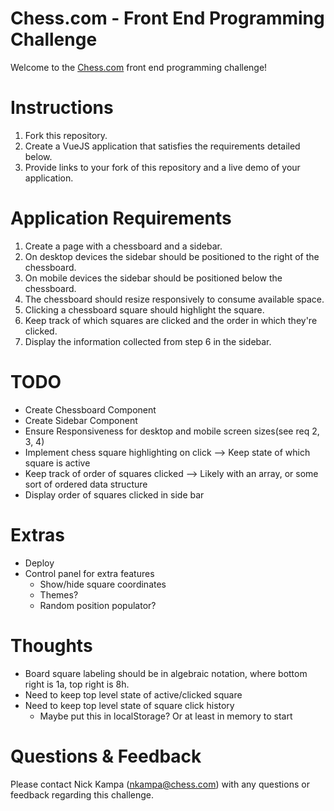 # Chess.com - Front End Programming Challenge

Welcome to the [Chess.com](https://chess.com) front end programming challenge!

# Instructions

1. Fork this repository.
2. Create a VueJS application that satisfies the requirements detailed below.
3. Provide links to your fork of this repository and a live demo of your application.

# Application Requirements

1. Create a page with a chessboard and a sidebar.
2. On desktop devices the sidebar should be positioned to the right of the chessboard.
3. On mobile devices the sidebar should be positioned below the chessboard.
4. The chessboard should resize responsively to consume available space.
5. Clicking a chessboard square should highlight the square.
6. Keep track of which squares are clicked and the order in which they're clicked.
7. Display the information collected from step 6 in the sidebar.

# TODO

- Create Chessboard Component
- Create Sidebar Component
- Ensure Responsiveness for desktop and mobile screen sizes(see req 2, 3, 4)
- Implement chess square highlighting on click --> Keep state of which square is active
- Keep track of order of squares clicked --> Likely with an array, or some sort of ordered data structure
- Display order of squares clicked in side bar

# Extras

- Deploy
- Control panel for extra features
  - Show/hide square coordinates
  - Themes?
  - Random position populator?

# Thoughts

- Board square labeling should be in algebraic notation, where bottom right is 1a, top right is 8h.
- Need to keep top level state of active/clicked square
- Need to keep top level state of square click history
  - Maybe put this in localStorage? Or at least in memory to start

# Questions & Feedback

Please contact Nick Kampa (nkampa@chess.com) with any questions or feedback regarding this challenge.
